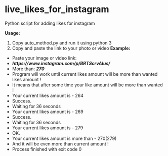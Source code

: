 # live_likes_for_instagram
Python script for adding likes for instagram

<b> Usage: </b> 
1) Copy auto_method.py and run it using python 3
2) Copy and paste the link to your photo or video
<b> Example: </b> 
<ul>
<li>Paste your image or video link:</li>
<li><b><i>https://www.instagram.com/p/BRTScrvAIus/ </i></b></li>
<li>More than: <b text='red'><i>270</i></b></li>
<li>Program will work until current likes amount will be more than wanted likes amount !</li>
<li>It means that after some time your like amount will be more than wanted !</li>
<li>Your current likes amount is - 264</li>
<li>Success.</li>
<li>Waiting for 36 seconds</li>
<li>Your current likes amount is - 269</li>
<li>Success.</li>
<li>Waiting for 36 seconds</li>
<li>Your current likes amount is - 279</li>
<li>OK.</li>
<li>Your current likes amount is more than - 270(279)</li>
<li>And it will be even more than current amount !</li>
<li>Process finished with exit code 0</li>
</ul>
